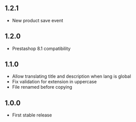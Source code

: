 ## 1.2.1

- New product save event

## 1.2.0

- Prestashop 8.1 compatibility

## 1.1.0

- Allow translating title and description when lang is global
- Fix validation for extension in uppercase
- File renamed before copying

## 1.0.0

- First stable release